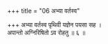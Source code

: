 +++
title = "06 अभ्या वर्तस्व"

+++
अभ्या वर्तस्व पृथिवी यज्ञेन पयसा सह ।  
अपान्तो अग्निरिषितो ऽव रोहतु ॥ ६ ॥